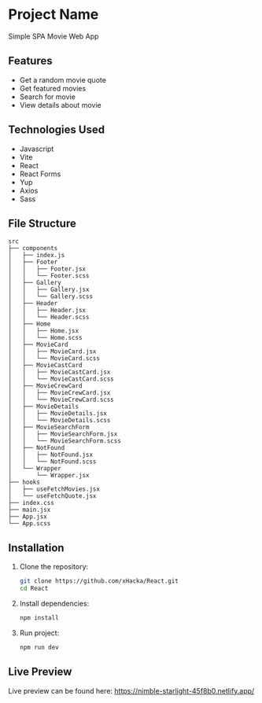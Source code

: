 # Project Name

Simple SPA Movie Web App

## Features

- Get a random movie quote
- Get featured movies
- Search for movie
- View details about movie

## Technologies Used

- Javascript
- Vite
- React
- React Forms
- Yup
- Axios
- Sass

## File Structure

```
src
├── components
│   ├── index.js
│   ├── Footer
│   │   ├── Footer.jsx
│   │   └── Footer.scss
│   ├── Gallery
│   │   ├── Gallery.jsx
│   │   └── Gallery.scss
│   ├── Header
│   │   ├── Header.jsx
│   │   └── Header.scss
│   ├── Home
│   │   ├── Home.jsx
│   │   └── Home.scss
│   ├── MovieCard
│   │   ├── MovieCard.jsx
│   │   └── MovieCard.scss
│   ├── MovieCastCard
│   │   ├── MovieCastCard.jsx
│   │   └── MovieCastCard.scss
│   ├── MovieCrewCard
│   │   ├── MovieCrewCard.jsx
│   │   └── MovieCrewCard.scss
│   ├── MovieDetails
│   │   ├── MovieDetails.jsx
│   │   └── MovieDetails.scss
│   ├── MovieSearchForm
│   │   ├── MovieSearchForm.jsx
│   │   └── MovieSearchForm.scss
│   ├── NotFound
│   │   ├── NotFound.jsx
│   │   └── NotFound.scss 
│   └── Wrapper
│       └── Wrapper.jsx
├── hooks
│   ├── useFetchMovies.jsx
│   └── useFetchQuote.jsx
├── index.css
├── main.jsx
├── App.jsx
└── App.scss
```

## Installation

1. Clone the repository:
   ```bash
   git clone https://github.com/xHacka/React.git
   cd React
   ```

2. Install dependencies:
   ```bash
   npm install
   ```

3. Run project:
    ```bash
    npm run dev
    ```

## Live Preview

Live preview can be found here: https://nimble-starlight-45f8b0.netlify.app/